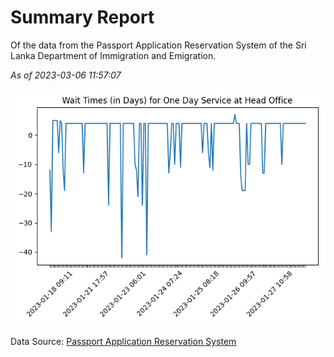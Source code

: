 # Summary Report

Of the data from the Passport Application Reservation System of the Sri Lanka Department of Immigration and Emigration.

*As of 2023-03-06 11:57:07*

![Wait Time Chart](summary.wait_time_chart.png)

Data Source: [Passport Application Reservation System](https://eservices.immigration.gov.lk:8443/appointment/pages/reservationApplication.xhtml)